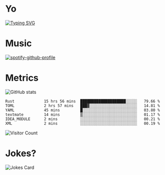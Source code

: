 # Yo

[![Typing SVG](https://readme-typing-svg.herokuapp.com?center=true&lines=Hel++l+o+wo+o+++r+l+++++++++d;Rust;Substrate;Dust;Guts)](https://git.io/typing-svg)

# Music

[![spotify-github-profile](https://spotify-github-profile.vercel.app/api/view?uid=na5blcw6x0jzl3k1m6uxyyk3y&cover_image=true&theme=default&bar_color=276524&bar_color_cover=true)](https://github.com/kittinan/spotify-github-profile)

# Metrics

![GitHub stats](https://github-readme-stats.vercel.app/api?username=AwesomeIbex&count_private=true&show_icons=true&theme=cobalt)

<!--START_SECTION:waka-->

```text
Rust             15 hrs 56 mins  ████████████████████░░░░░   79.66 %
TOML             2 hrs 57 mins   ███▓░░░░░░░░░░░░░░░░░░░░░   14.81 %
YAML             45 mins         █░░░░░░░░░░░░░░░░░░░░░░░░   03.80 %
textmate         14 mins         ▒░░░░░░░░░░░░░░░░░░░░░░░░   01.17 %
IDEA_MODULE      2 mins          ░░░░░░░░░░░░░░░░░░░░░░░░░   00.21 %
XML              2 mins          ░░░░░░░░░░░░░░░░░░░░░░░░░   00.19 %
```

<!--END_SECTION:waka-->

![Visitor Count](https://profile-counter.glitch.me/AwesomeIbex/count.svg)

# Jokes?

![Jokes Card](https://readme-jokes.vercel.app/api)

